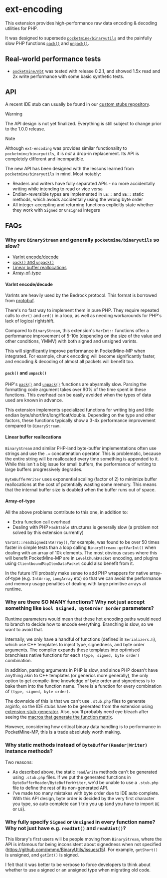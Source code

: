 # ext-encoding
This extension provides high-performance raw data encoding & decoding utilities for PHP.

It was designed to supersede [`pocketmine/binaryutils`](https://github.com/pmmp/BinaryUtils) and the painfully slow PHP functions [`pack()`](https://www.php.net/manual/en/function.pack.php) and [`unpack()`](https://www.php.net/manual/en/function.unpack.php).

## Real-world performance tests
- [`pocketmine/nbt`](https://github.com/pmmp/NBT) was tested with release 0.2.1, and showed 1.5x read and 2x write performance with some basic synthetic tests.

## API
A recent IDE stub can usually be found in our [custom stubs repository](https://github.com/pmmp/phpstorm-stubs/blob/fork/encoding/encoding.php).

> [!WARNING]
> The API design is not yet finalized. Everything is still subject to change prior to the 1.0.0 release.

> [!NOTE]
> Although `ext-encoding` was provides similar functionality to `pocketmine/binaryutils`, it is *not* a drop-in replacement.
> Its API is completely different and incompatible.

The new API has been designed with the lessons learned from `pocketmine/binaryutils` in mind. Most notably:
- Readers and writers have fully separated APIs - no more accidentally writing while intending to read or vice versa
- Endian-reversible types are implemented in `LE::` and `BE::` static methods, which avoids accidentally using the wrong byte order
- All integer-accepting and returning functions explicitly state whether they work with `Signed` or `Unsigned` integers

## FAQs
### Why are `BinaryStream` and generally `pocketmine/binaryutils` so slow?
- [VarInt encode/decode](#varint-encodedecode)
- [`pack()` and `unpack()`](#pack-and-unpack)
- [Linear buffer reallocations](#linear-buffer-reallocations)
- [Array-of-type](#array-of-type)

#### VarInt encode/decode
VarInts are heavily used by the Bedrock protocol. This format is borrowed from [protobuf](https://developers.google.com/protocol-buffers/docs/encoding).

There's no fast way to implement them in pure PHP. They require repeated calls to `chr()` and `ord()` in a loop, as well as needing workarounds for PHP's lack of logical rightshift.

Compared to `BinaryStream`, this extension's `VarInt::` functions offer a performance improvement of 5-10x (depending on the size of the value and other conditions, YMMV) with both signed and unsigned varints.

This will significantly improve performance in PocketMine-MP when integrated. For example, chunk encoding will become significantly faster, and encoding & decoding of almost all packets will benefit too.

#### `pack()` and `unpack()`
PHP's [`pack()`](https://www.php.net/manual/en/function.pack.php) and [`unpack()`](https://www.php.net/manual/en/function.unpack.php) functions are abysmally slow.
Parsing the formatting code argument takes over 90% of the time spent in these functions.
This overhead can be easily avoided when the types of data used are known in advance.

This extension implements specialized functions for writing big and little endian byte/short/int/long/float/double. 
Depending on the type and other factors, these functions typically show a 3-4x performance improvement compared to `BinaryStream`.

#### Linear buffer reallocations
`BinaryStream` and similar PHP-land byte-buffer implementations often use strings and use the `.=` concatenation operator.
This is problematic, because the entire string will be reallocated every time something is appended to it.
While this isn't a big issue for small buffers, the performance of writing to large buffers progressively degrades.

`ByteBufferWriter` uses exponential scaling (factor of 2) to minimize buffer reallocations at the cost of potentially wasting some memory.
This means that the internal buffer size is doubled when the buffer runs out of space.

#### Array-of-type
All the above problems contribute to this one, in addition to:
- Extra function call overhead
- Dealing with PHP `HashTable` structures is generally slow (a problem not solved by this extension currently)

`VarInt::readSignedIntArray()`, for example, was found to be over 50 times faster in simple tests than a loop calling `BinaryStream::getVarInt()` when dealing with an array of 10k elements.
The most obvious cases where this will benefit PocketMine-MP are in `LevelChunkPacket` encoding, and plugins using `ClientboundMapItemDataPacket` could also benefit from it.

In the future it'll probably make sense to add PHP wrappers for native array-of-type (e.g. `IntArray`, `LongArray` etc) so that we can avoid the performance and memory usage penalties
of dealing with large primitive arrays at runtime.

### Why are there SO MANY functions? Why not just accept something like `bool $signed, ByteOrder $order` parameters?

Runtime parameters would mean that these hot encoding paths would need to branch to decide how to encode everything. Branching is slow, so we want to avoid that.

Internally, we only have a handful of functions (defined in `Serializers.h`), which use C++ templates to inject type, signedness, and byte order arguments.
The compiler expands these templates into optimised branchless native functions for each `(type, signed, byte order)` combination.

In addition, parsing arguments in PHP is slow, and since PHP doesn't have anything akin to C++ templates (or generics more generally), the only option to get compile-time knowledge of byte order and signedness is to bake them into the function name. There is a function for every combination of `(type, signed, byte order)`.

The downside of this is that we can't use `.stub.php` files to generate arginfo, so the IDE stubs have to be generated from the extension using [extension-stub-generator](https://github.com/pmmp/extension-stub-generator).
Also, you'll probably need eye bleach after seeing the [macros that generate the function matrix](https://github.com/pmmp/ext-encoding/blob/bfcc8243f1037d37efea53444dc17c11bd2d47df/classes/Types.cpp#L246-L365).

However, considering how critical binary data handling is to performance in PocketMine-MP, this is a trade absolutely worth making.

### Why static methods instead of `ByteBuffer(Reader|Writer)` instance methods?

Two reasons:
- As described above, the static `read`/`write` methods can't be generated using `.stub.php` files. If we put the generated functions in `ByteBufferReader`/`ByteBufferWriter`, we'd be unable to use a `.stub.php` file to define the rest of its non-generated API.
- I've made too many mistakes with byte order due to IDE auto complete. With this API design, byte order is decided by the very first character you type, so auto complete can't trip you up (and you have to import `BE` or `LE`).

### Why fully specify `Signed` or `Unsigned` in every function name? Why not just have e.g. `readInt()` and `readUint()`?

This library's first users will be people moving from `BinaryStream`, where the API is infamous for being inconsistent about signedness when not specified (https://github.com/pmmp/BinaryUtils/issues/15). For example, `getShort()` is unsigned, and `getInt()` is signed.

I felt that it was better to be verbose to force developers to think about whether to use a signed or an unsigned type when migrating old code.
